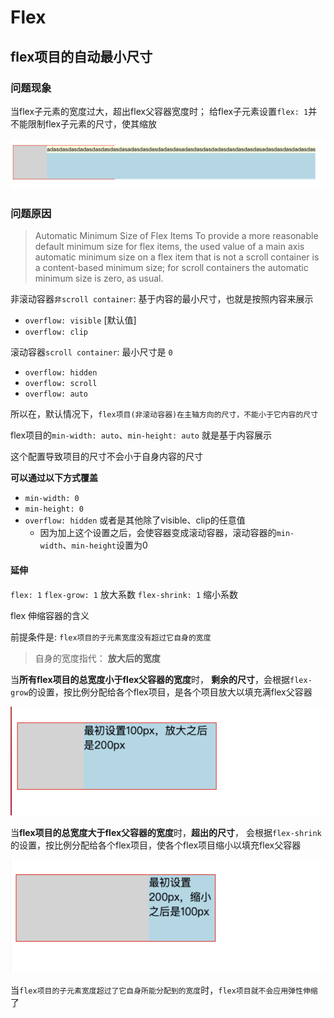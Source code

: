 # Flex

## flex项目的自动最小尺寸

### 问题现象

当flex子元素的宽度过大，超出flex父容器宽度时；
给flex子元素设置`flex: 1`并不能限制flex子元素的尺寸，使其缩放

![alt text](./.imgs/flex.png)

### 问题原因

> Automatic Minimum Size of Flex Items
> To provide a more reasonable default minimum size for flex items, the used value of a main axis automatic minimum size on a flex item that is not a scroll container is a content-based minimum size; for scroll containers the automatic minimum size is zero, as usual.

非滚动容器`非scroll container`:  基于内容的最小尺寸，也就是按照内容来展示

+ `overflow: visible` [默认值]
+ `overflow: clip`

滚动容器`scroll container`: 最小尺寸是 `0`

+ `overflow: hidden`
+ `overflow: scroll`
+ `overflow: auto`

所以在，默认情况下，`flex项目(非滚动容器)在主轴方向的尺寸，不能小于它内容的尺寸`

flex项目的`min-width: auto`、`min-height: auto` 就是基于内容展示

这个配置导致项目的尺寸不会小于自身内容的尺寸

**可以通过以下方式覆盖**

+ `min-width: 0`
+ `min-height: 0`
+ `overflow: hidden` 或者是其他除了visible、clip的任意值
  + 因为加上这个设置之后，会使容器变成滚动容器，滚动容器的`min-width`、`min-height`设置为0

#### 延伸

`flex: 1`
`flex-grow: 1` 放大系数
`flex-shrink: 1` 缩小系数

flex 伸缩容器的含义

前提条件是: `flex项目的子元素宽度没有超过它自身的宽度`
> 自身的宽度指代： **放大后的宽度**

当**所有flex项目的总宽度小于flex父容器的宽度**时， **剩余的尺寸**，会根据`flex-grow`的设置，按比例分配给各个flex项目，是各个项目放大以填充满flex父容器

![alt text](./.imgs/flex-grow.png)

当**flex项目的总宽度大于flex父容器的宽度**时，**超出的尺寸**， 会根据`flex-shrink`的设置，按比例分配给各个flex项目，使各个flex项目缩小以填充flex父容器

![alt text](./.imgs/flex-shrink.png)

当`flex项目的子元素宽度超过了它自身所能分配到的宽度`时，`flex项目就不会应用弹性伸缩`了
